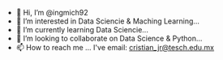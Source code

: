 - 👋 Hi, I’m @ingmich92
- 👀 I’m interested in Data Sciencie & Maching Learning...
- 🌱 I’m currently learning Data Sciencie...
- 💞️ I’m looking to collaborate on Data Science & Python...
- 📫 How to reach me ... I've email: cristian_jr@tesch.edu.mx

<!---
ingmich92/ingmich92 is a ✨ special ✨ repository because its `README.md` (this file) appears on your GitHub profile.
You can click the Preview link to take a look at your changes.
--->
